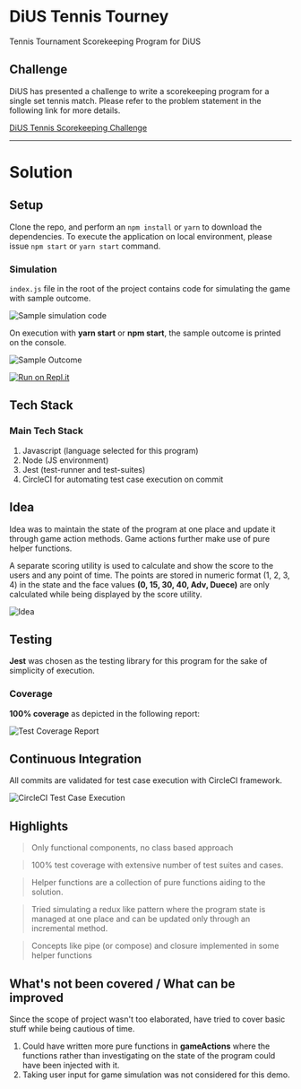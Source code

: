 # DiUS Tennis Tourney

Tennis Tournament Scorekeeping Program for DiUS

## Challenge

DiUS has presented a challenge to write a scorekeeping program for a single set tennis match. Please refer to the problem statement in the following link for more details.

[DiUS Tennis Scorekeeping Challenge](https://github.com/DiUS/coding-tests/blob/master/dius_tennis.md)

---

# Solution

## Setup

Clone the repo, and perform an `npm install` or `yarn` to download the dependencies. To execute the application on local environment, please issue `npm start` or `yarn start` command.

### Simulation

`index.js` file in the root of the project contains code for simulating the game with sample outcome.

![Sample simulation code](https://i.ibb.co/f2hNgfQ/sample-code.png)

On execution with **yarn start** or **npm start**, the sample outcome is printed on the console.

![Sample Outcome](https://i.ibb.co/4t0sr0N/sample-output.png)

[![Run on Repl.it](https://repl.it/badge/github/sumgwork/DiUS_Tennis_Tourney)](https://repl.it/github/sumgwork/DiUS_Tennis_Tourney)

## Tech Stack

### Main Tech Stack

1. Javascript (language selected for this program)
2. Node (JS environment)
3. Jest (test-runner and test-suites)
4. CircleCI for automating test case execution on commit

## Idea

Idea was to maintain the state of the program at one place and update it through game action methods. Game actions further make use of pure helper functions.

A separate scoring utility is used to calculate and show the score to the users and any point of time. The points are stored in numeric format (1, 2, 3, 4) in the state and the face values **(0, 15, 30, 40, Adv, Duece)** are only calculated while being displayed by the score utility.

![Idea](https://i.ibb.co/sqtmfKR/idea.jpg)

## Testing

**Jest** was chosen as the testing library for this program for the sake of simplicity of execution.

### Coverage

**100% coverage** as depicted in the following report:

![Test Coverage Report](https://i.ibb.co/XyDsSdw/code-coverage.png)

## Continuous Integration

All commits are validated for test case execution with CircleCI framework.

![CircleCI Test Case Execution](https://i.ibb.co/yhbbccT/commit-validation.png)

## Highlights

> Only functional components, no class based approach

> 100% test coverage with extensive number of test suites and cases.

> Helper functions are a collection of pure functions aiding to the solution.

> Tried simulating a redux like pattern where the program state is managed at one place and can be updated only through an incremental method.

> Concepts like pipe (or compose) and closure implemented in some helper functions

## What's not been covered / What can be improved

Since the scope of project wasn't too elaborated, have tried to cover basic stuff while being cautious of time.

1. Could have written more pure functions in **gameActions** where the functions rather than investigating on the state of the program could have been injected with it.
2. Taking user input for game simulation was not considered for this demo.
